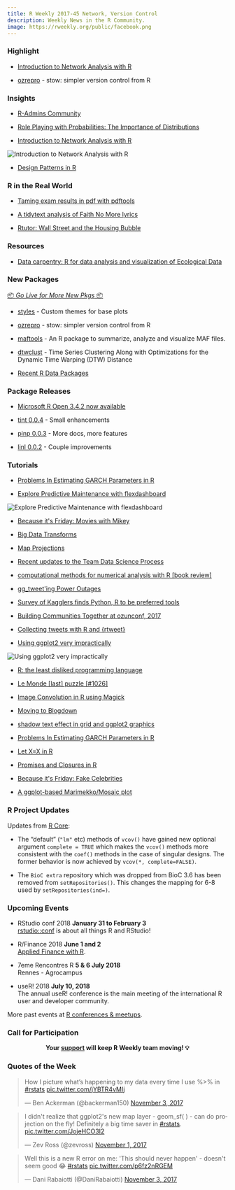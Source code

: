 ```yaml
---
title: R Weekly 2017-45 Network, Version Control
description: Weekly News in the R Community.
image: https://rweekly.org/public/facebook.png
---
```


###  Highlight

+ [Introduction to Network Analysis with R](https://www.jessesadler.com/post/network-analysis-with-r/)

+ [ozrepro](https://github.com/ropenscilabs/ozrepro) - stow: simpler version control from R

### Insights

+ [R-Admins Community](https://blog.rstudio.com/2017/11/03/r-admins-community/)

+ [Role Playing with Probabilities: The Importance of Distributions](http://blog.revolutionanalytics.com/2017/11/role-playing-with-probabilities.html)

+ [Introduction to Network Analysis with R](https://www.jessesadler.com/post/network-analysis-with-r/)

![Introduction to Network Analysis with R](https://www.jessesadler.com/img/network-analysis-with-r/ggraph-arc.png)

+ [Design Patterns in R](https://wahani.github.io/2015/12/Design-Patterns-In-R/)

###  R in the Real World

+ [Taming exam results in pdf with pdftools](https://talesofr.wordpress.com/2017/11/03/taming-exam-results-in-pdf-with-pdftools/)

+ [A tidytext analysis of Faith No More lyrics](http://johnmackintosh.com/2017-10-29-It's-a-dirty-job/)

+ [Rtutor: Wall Street and the Housing Bubble](http://skranz.github.io//r/2017/11/01/WallStreet.html)

###  Resources

+ [Data carpentry: R for data analysis and visualization of Ecological Data](https://github.com/datacarpentry/R-ecology-lesson)

###  New Packages

<p class="added-hostname"><a href="https://rweekly.org/live" target="_blank" class="externalLink">📦 <i>Go Live for More New Pkgs</i> 📦</a></p>


+ [styles](https://github.com/ropenscilabs/styles) - Custom themes for base plots

+ [ozrepro](https://github.com/ropenscilabs/ozrepro) - stow: simpler version control from R

+ [maftools](https://github.com/PoisonAlien/maftools) - An R package to summarize, analyze and visualize MAF files.

+ [dtwclust](https://github.com/asardaes/dtwclust) - Time Series Clustering Along with Optimizations for the Dynamic Time Warping (DTW) Distance

+ [Recent R Data Packages](https://rviews.rstudio.com/2017/11/01/r-data-packages/)

### Package Releases

+ [Microsoft R Open 3.4.2 now available](http://blog.revolutionanalytics.com/2017/10/microsoft-r-open-342-now-available.html)

+ [tint 0.0.4](http://dirk.eddelbuettel.com/blog/2017/11/03#tint_0.0.4) - Small enhancements

+ [pinp 0.0.3](http://dirk.eddelbuettel.com/blog/2017/10/30#pinp_0.0.3) - More docs, more features

+ [linl 0.0.2](http://dirk.eddelbuettel.com/blog/2017/10/31#linl_0.0.2) - Couple improvements

###  Tutorials

+ [Problems In Estimating GARCH Parameters in R](https://ntguardian.wordpress.com/2017/11/02/problems-estimating-garch-parameters-r/)

+ [Explore Predictive Maintenance with flexdashboard](https://shiring.github.io/flexdashboard/2017/11/02/predictive_maintenance_flexdashboard)

![Explore Predictive Maintenance with flexdashboard](https://blog.codecentric.de/files/2017/10/dashboard_screenshot.png)

+ [Because it's Friday: Movies with Mikey](http://blog.revolutionanalytics.com/2017/10/because-its-friday-movies-with-mikey.html)

+ [Big Data Transforms](http://www.win-vector.com/blog/2017/10/big-data-transforms/)

+ [Map Projections](http://spatial.ly/2017/10/map-projections/)

+ [Recent updates to the Team Data Science Process](http://blog.revolutionanalytics.com/2017/10/recent-updates-to-the-team-data-science-process.html)

+ [computational methods for numerical analysis with R [book review]](https://xianblog.wordpress.com/2017/10/31/computational-methods-for-numerical-analysis-with-r-book-review/)

+ [gg_tweet'ing Power Outages](https://rud.is/b/2017/10/30/gg_tweeting-power-outages/)

+ [Survey of Kagglers finds Python, R to be preferred tools](http://blog.revolutionanalytics.com/2017/10/survey-of-kagglers.html)

+ [Building Communities Together at ozunconf, 2017](https://ropensci.org/blog/2017/10/31/ozunconf2017/)

+ [Collecting tweets with R and {rtweet}](http://colinfay.me/collect-rtweet/)

+ [Using ggplot2 very impractically](https://github.com/ericchang00/ggplot2-animations)

![Using ggplot2 very impractically](https://raw.githubusercontent.com/ericchang00/ggplot2-animations/4b36a7001c06f8f9ccfda75cd34d37c4ffa7d8af/img/bouncy_ball.gif)

+ [R: the least disliked programming language](http://blog.revolutionanalytics.com/2017/11/r-is-the-least-disliked-programming-language.html)

+ [Le Monde [last] puzzle [#1026]](https://xianblog.wordpress.com/2017/11/02/le-monde-last-puzzle-1026/)

+ [Image Convolution in R using Magick](https://ropensci.org/technotes/2017/11/02/image-convolve/)

+ [Moving to Blogdown](https://www.data-imaginist.com/2017/moving-to-blogdown/)

+ [shadow text effect in grid and ggplot2 graphics](https://guangchuangyu.github.io/2017/11/shadow-text-effect-in-grid-and-ggplot2-graphics/)


+ [Problems In Estimating GARCH Parameters in R](https://ntguardian.wordpress.com/2017/11/02/problems-estimating-garch-parameters-r/)

+ [Let X=X in R](http://www.win-vector.com/blog/2017/11/let-xx-in-r/)

+ [Promises and Closures in R](https://www.inwt-statistics.com/read-blog/promises-and-closures-in-r.html)

+ [Because it's Friday: Fake Celebrities](http://blog.revolutionanalytics.com/2017/11/because-its-friday-fake-celebrities.html)

+ [A ggplot-based Marimekko/Mosaic plot](https://edwinth.github.io/blog/ggmm/)


<!--<div class="post-more-begin"></div><div class="post-more-end"></div>-->


###  R Project Updates

Updates from [R Core](http://developer.r-project.org/blosxom.cgi/R-devel/NEWS):

+ The “default” (`"lm"` etc) methods of `vcov()` have gained new optional argument `complete = TRUE` which makes the `vcov()` methods more consistent with the `coef()` methods in the case of singular designs. The former behavior is now achieved by `vcov(*, complete=FALSE)`.

+ The `BioC extra` repository which was dropped from BioC 3.6 has been removed from `setRepositories()`. This changes the mapping for 6-8 used by `setRepositories(ind=)`.

###  Upcoming Events

+ RStudio conf 2018 **January 31 to February 3** <br />
[rstudio::conf](https://www.rstudio.com/conference/) is about all things R and RStudio!

+ R/Finance 2018 **June 1 and 2** <br />
[Applied Finance with R](http://www.rinfinance.com).

+ 7eme Rencontres R  **5 & 6 July 2018** <br />
Rennes - Agrocampus

+ useR! 2018 **July 10, 2018** <br />
The annual useR! conference is the main meeting of the international R user and developer community.

More past events at [R conferences & meetups](https://conf.rweekly.org).



###  Call for Participation


<p class="hide-support added-hostname support-rweekly" style="text-align: center;font-weight: bold;">Your <a class="non-visited externalLink" href="https://www.patreon.com/rweekly" onclick="pas(this)">support</a> will keep R Weekly team moving! 💡</p>

###  Quotes of the Week

<blockquote class="twitter-tweet" data-lang="en"><p lang="en" dir="ltr">How I picture what’s happening to my data every time I use %&gt;% in <a href="https://twitter.com/hashtag/rstats?src=hash&amp;ref_src=twsrc%5Etfw">#rstats</a> <a href="https://t.co/jYBTR4vMIj">pic.twitter.com/jYBTR4vMIj</a></p>&mdash; Ben Ackerman (@backerman150) <a href="https://twitter.com/backerman150/status/926479565869993984?ref_src=twsrc%5Etfw">November 3, 2017</a></blockquote>

<blockquote class="twitter-tweet" data-lang="en"><p lang="en" dir="ltr">I didn&#39;t realize that ggplot2&#39;s new map layer - geom_sf( ) - can do projection on the fly! Definitely a big time saver in <a href="https://twitter.com/hashtag/rstats?src=hash&amp;ref_src=twsrc%5Etfw">#rstats</a>. <a href="https://t.co/JojeHCO3I2">pic.twitter.com/JojeHCO3I2</a></p>&mdash; Zev Ross (@zevross) <a href="https://twitter.com/zevross/status/925737510717804544?ref_src=twsrc%5Etfw">November 1, 2017</a></blockquote>

<blockquote class="twitter-tweet" data-lang="en"><p lang="en" dir="ltr">Well this is a new R error on me: &#39;This should never happen&#39; - doesn&#39;t seem good 😂 <a href="https://twitter.com/hashtag/rstats?src=hash&amp;ref_src=twsrc%5Etfw">#rstats</a> <a href="https://t.co/p6fz2nRGEM">pic.twitter.com/p6fz2nRGEM</a></p>&mdash; Dani Rabaiotti (@DaniRabaiotti) <a href="https://twitter.com/DaniRabaiotti/status/926485401115734017?ref_src=twsrc%5Etfw">November 3, 2017</a></blockquote>

